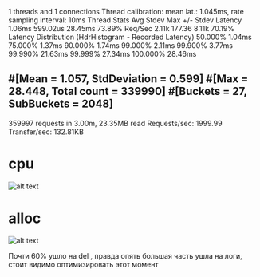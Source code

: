 1 threads and 1 connections
  Thread calibration: mean lat.: 1.045ms, rate sampling interval: 10ms
  Thread Stats   Avg      Stdev     Max   +/- Stdev
    Latency     1.06ms  599.02us  28.45ms   73.89%
    Req/Sec     2.11k   177.36     8.11k    70.19%
  Latency Distribution (HdrHistogram - Recorded Latency)
 50.000%    1.04ms
 75.000%    1.37ms
 90.000%    1.74ms
 99.000%    2.11ms
 99.900%    3.77ms
 99.990%   21.63ms
 99.999%   27.34ms
100.000%   28.46ms

#[Mean    =        1.057, StdDeviation   =        0.599]
#[Max     =       28.448, Total count    =       339990]
#[Buckets =           27, SubBuckets     =         2048]
----------------------------------------------------------
  359997 requests in 3.00m, 23.35MB read
Requests/sec:   1999.99
Transfer/sec:    132.81KB


# cpu

![alt text](https://github.com/re1nex/2020-highload-dht/blob/hw1/profiling_info/del/cpu.png)


# alloc

 ![alt text](https://github.com/re1nex/2020-highload-dht/blob/hw1/profiling_info/del/alloc.png)

Почти 60% ушло на del , правда опять большая часть ушла на логи, стоит видимо оптимизировать этот момент